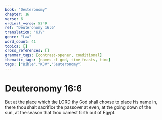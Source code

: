 ```yaml
---
book: "Deuteronomy"
chapter: 16
verse: 6
ordinal_verse: 5349
ref: "Deuteronomy 16:6"
translation: "KJV"
genre: "Law"
word_count: 41
topics: []
cross_references: []
grammar_tags: [contrast-opener, conditional]
thematic_tags: [names-of-god, time-feasts, time]
tags: ["Bible","KJV","Deuteronomy"]
---
```


# Deuteronomy 16:6

But at the place which the LORD thy God shall choose to place his name in, there thou shalt sacrifice the passover at even, at the going down of the sun, at the season that thou camest forth out of Egypt.
